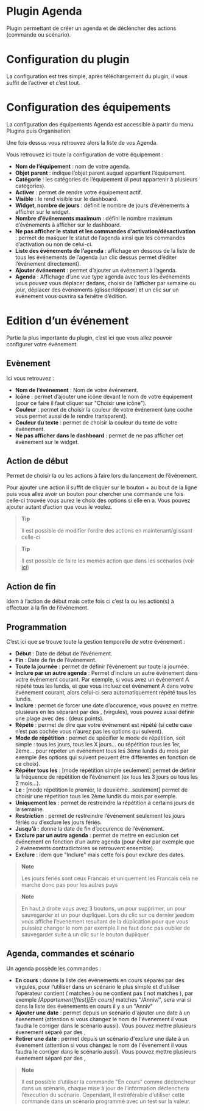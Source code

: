 # Plugin Agenda

Plugin permettant de créer un agenda et de déclencher des actions (commande ou scénario).

# Configuration du plugin

La configuration est très simple, après téléchargement du plugin, il vous suffit de l’activer et c’est tout.

# Configuration des équipements

La configuration des équipements Agenda est accessible à partir du menu Plugins puis Organisation.

Une fois dessus vous retrouvez alors la liste de vos Agenda.

Vous retrouvez ici toute la configuration de votre équipement :

-   **Nom de l’équipement** : nom de votre agenda.
-   **Objet parent** : indique l’objet parent auquel appartient l’équipement.
-   **Catégorie** : les catégories de l’équipement (il peut appartenir à plusieurs catégories).
-   **Activer** : permet de rendre votre équipement actif.
-   **Visible** : le rend visible sur le dashboard.
-   **Widget, nombre de jours** : définit le nombre de jours d’événements à afficher sur le widget.
-   **Nombre d’événements maximum** : défini le nombre maximum d’événements à afficher sur le dashboard.
-   **Ne pas afficher le statut et les commandes d’activation/désactivation** : permet de masquer le statut de l’agenda ainsi que les commandes d’activation ou non de celui-ci.
-   **Liste des événements de l’agenda** : affichage en dessous de la liste de tous les événements de l’agenda (un clic dessus permet d’éditer l’événement directement).
-   **Ajouter événement** : permet d’ajouter un événement à l’agenda.
-   **Agenda** : Affichage d’une vue type agenda avec tous les événements vous pouvez vous déplacer dedans, choisir de l’afficher par semaine ou jour, déplacer des événements (glisser/déposer) et un clic sur un événement vous ouvrira sa fenêtre d’édition.

# Edition d’un événement

Partie la plus importante du plugin, c’est ici que vous allez pouvoir configurer votre événement.

## Evènement

Ici vous retrouvez :

-   **Nom de l’événement** : Nom de votre événement.
-   **Icône** : permet d’ajouter une icône devant le nom de votre équipement (pour ce faire il faut cliquer sur "Choisir une icône").
-   **Couleur** : permet de choisir la couleur de votre événement (une coche vous permet aussi de le rendre transparent).
-   **Couleur du texte** : permet de choisir la couleur du texte de votre événement.
-   **Ne pas afficher dans le dashboard** : permet de ne pas afficher cet événement sur le widget.

## Action de début

Permet de choisir la ou les actions à faire lors du lancement de l’événement.

Pour ajouter une action il suffit de cliquer sur le bouton + au bout de la ligne puis vous allez avoir un bouton pour chercher une commande une fois celle-ci trouvée vous aurez le choix des options si elle en a. Vous pouvez ajouter autant d’action que vous le voulez.

> **Tip**
>
> Il est possible de modifier l’ordre des actions en maintenant/glissant celle-ci


> **Tip**
>
>Il est possible de faire les memes action que dans les scénarios (voir [ici](https://jeedom.github.io/core/fr_FR/scenario))

## Action de fin

Idem à l’action de début mais cette fois ci c’est la ou les action(s) à effectuer à la fin de l’événement.

## Programmation

C’est ici que se trouve toute la gestion temporelle de votre événement :

-   **Début** : Date de début de l’événement.
-   **Fin** : Date de fin de l’événement.
-   **Toute la journée** : permet de définir l’événement sur toute la journée.
-   **Inclure par un autre agenda** : Permet d’inclure un autre événement dans votre événement courant. Par exemple, si vous avez un événement A répété tous les lundis, et que vous incluez cet événement A dans votre événement courant, alors celui-ci sera automatiquement répété tous les lundis.
-   **Inclure** : permet de forcer une date d’occurence, vous pouvez en mettre plusieurs en les séparant par des , (virgules), vous pouvez aussi définir une plage avec des : (deux points).
-   **Répété** : permet de dire que votre événement est répété (si cette case n’est pas cochée vous n’aurez pas les options qui suivent).
-   **Mode de répétition** : permet de spécifier le mode de répétition, soit simple : tous les jours, tous les X jours…​ ou répétition tous les 1er, 2ème…​ pour répéter un événement tous les 3ème lundis du mois par exemple (les options qui suivent peuvent être différentes en fonction de ce choix).
-   **Répéter tous les** : \[mode répétition simple seulement\] permet de définir la fréquence de répétition de l’événement (ex tous les 3 jours ou tous les 2 mois…​).
-   **Le** : \[mode répétition le premier, le deuxième…​ seulement\] permet de choisir une répetition tous les 2ème lundis du mois par exemple.
-   **Uniquement les** : permet de restreindre la répétition à certains jours de la semaine.
-   **Restriction** : permet de restreindre l’événement seulement les jours fériés ou d’exclure les jours fériés.
-   **Jusqu’à** : donne la date de fin d’occurence de l’événement.
-   **Exclure par un autre agenda** : permet de mettre en exclusion cet événement en fonction d’un autre agenda (pour éviter par exemple que 2 événements contradictoires se retrouvent ensemble).
-   **Exclure** : idem que "Inclure" mais cette fois pour exclure des dates.

> **Note**
>
> Les jours feriés sont ceux Francais et uniquement les Francais cela ne marche donc pas pour les autres pays

> **Note**
>
> En haut à droite vous avez 3 boutons, un pour supprimer, un pour sauvegarder et un pour dupliquer. Lors du clic sur ce dernier jeedom vous affiche l’evenement resultant de la duplication pour que vous puissiez changer le nom par exemple.Il ne faut donc pas oublier de sauvegarder suite à un clic sur le bouton dupliquer

## Agenda, commandes et scénario

Un agenda possède les commandes :

-   **En cours** : donne la liste des événements en cours séparés par des virgules, pour l’utiliser dans un scénario le plus simple et d’utiliser l’opérateur contient ( matches ) ou ne contient pas ( not matches ), par exemple *\[Appartement\]\[test\]\[En cours\]* matches "/Anniv/", sera vrai si dans la liste des événements en cours il y a un "Anniv"
- **Ajouter une date** : permet depuis un scénario d'ajouter une date à un évenement (attention si vous changez le nom de l'évenement il vous faudra le corriger dans le scénario aussi). Vous pouvez mettre plusieurs évenement séparé par des ,
- **Retirer une date** : permet depuis un scénario d'exclure une date à un évenement (attention si vous changez le nom de l'évenement il vous faudra le corriger dans le scénario aussi). Vous pouvez mettre plusieurs évenement séparé par des ,

> **Note**
>
> Il est possible d’utiliser la commande "En cours" comme déclencheur dans un scénario, chaque mise à jour de l’information déclenchera l’éxecution du scénario. Cependant, Il estréférable d’utiliser cette commande dans un scénario programmé avec un test sur la valeur.
